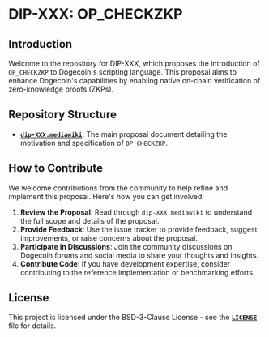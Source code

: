 # DIP-XXX: OP_CHECKZKP

## Introduction

Welcome to the repository for DIP-XXX, which proposes the introduction of `OP_CHECKZKP` to Dogecoin's scripting language. This proposal aims to enhance Dogecoin's capabilities by enabling native on-chain verification of zero-knowledge proofs (ZKPs).

## Repository Structure

- **[`dip-XXX.mediawiki`](./dip-XXX.mediawiki)**: The main proposal document detailing the motivation and specification of `OP_CHECKZKP`.

## How to Contribute

We welcome contributions from the community to help refine and implement this proposal. Here's how you can get involved:

1. **Review the Proposal**: Read through `dip-XXX.mediawiki` to understand the full scope and details of the proposal.
2. **Provide Feedback**: Use the issue tracker to provide feedback, suggest improvements, or raise concerns about the proposal.
3. **Participate in Discussions**: Join the community discussions on Dogecoin forums and social media to share your thoughts and insights.
4. **Contribute Code**: If you have development expertise, consider contributing to the reference implementation or benchmarking efforts.

## License

This project is licensed under the BSD-3-Clause License - see the **[`LICENSE`](./LICENSE)** file for details.